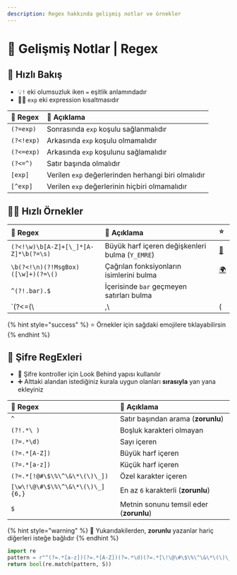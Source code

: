 ```yaml
---
description: Regex hakkında gelişmiş notlar ve örnekler
---
```


# 🤯 Gelişmiş Notlar \| Regex

## 👀 Hızlı Bakış‍

* 💡`!` eki olumsuzluk iken `=` eşitlik anlamındadır 
* 💁‍♂️ `exp` eki expression kısaltmasıdır

| 💎 Regex | 📑 Açıklama |
| :--- | :--- |
| `(?=exp)` | Sonrasında `exp` koşulu sağlanmalıdır |
| `(?<!exp)` | Arkasında `exp` koşulu olmamalıdır |
| `(?<=exp)` | Arkasında `exp` koşulunu sağlamalıdır |
| `(?<=^)` | Satır başında olmalıdır |
| `[exp]` | Verilen `exp` değerlerinden herhangi biri olmalıdır |
| `[^exp]` | Verilen `exp` değerlerinin hiçbiri olmamalıdır |

## 👨‍💻 Hızlı Örnekler

| 💎 Regex | 📑 Açıklama | ⭐ |
| :--- | :--- | :--- |
| `(?<!\w)\b[A-Z]+[\_]*[A-Z]*\b(?=\s)` | Büyük harf içeren değişkenleri bulma \(`Y_EMRE`\) | [🔗](https://regex101.com/r/fgHYX0/3) |
| `\b(?<!\n)(?!MsgBox)([\w]+)(?=\()` | Çağrılan fonksiyonların isimlerini bulma | [🌍](https://regex101.com/r/fgHYX0/2/) |
| `^(?!.bar).$` | İçerisinde `bar` geçmeyen satırları bulma |  |
| `(?<=\(\ |\,\ |\(|\,)\w+` |  |  |

{% hint style="success" %}
⭐ Örnekler için sağdaki emojilere tıklayabilirsin
{% endhint %}

## 🔑 Şifre RegExleri

* 👀 Şifre kontroller için Look Behind yapısı kullanılır
* ➕ Alttaki alandan istediğiniz kurala uygun olanları **sırasıyla** yan yana ekleyiniz

| 💎 Regex | 📑 Açıklama |
| :--- | :--- |
| `^` | Satır başından arama  \(**zorunlu**\) |
| `(?!.*\ )`  | Boşluk karakteri olmayan |
| `(?=.*\d)` | Sayı içeren |
| `(?=.*[A-Z])` | Büyük harf içeren |
| `(?=.*[a-z])` | Küçük harf içeren |
| `(?=.*[!@#\$\%\^\&\*\(\)\_])` | Özel karakter içeren |
| `[\w\!\@\#\$\%\^\&\*\(\)\_]{6,}` | En az `6` karakterli \(**zorunlu**\) |
| `$` | Metnin sonunu temsil eder \(**zorunlu**\) |

{% hint style="warning" %}
📢 Yukarıdakilerden, **zorunlu** yazanlar hariç diğerleri isteğe bağlıdır
{% endhint %}

```python
import re
pattern = r"^(?=.*[a-z])(?=.*[A-Z])(?=.*\d)(?=.*[\!\@\#\$\%\^\&\*\(\)\_])(?!.*\ )[\w\!\@\#\$\%\^\&\*\(\)\_]{6,}$"
return bool(re.match(pattern, S))
```

